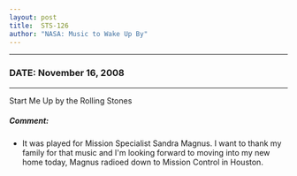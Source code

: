 ```yaml
---
layout: post
title:  STS-126
author: "NASA: Music to Wake Up By"
---
```


----
### DATE: November 16, 2008
----
Start Me Up by the Rolling Stones

##### Comment:
* It was played for Mission Specialist Sandra Magnus. I want to thank my family for that music and I'm looking forward to moving into my new home today, Magnus radioed down to Mission Control in Houston.

